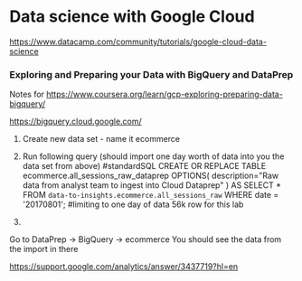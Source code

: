 
# Data science with Google Cloud

https://www.datacamp.com/community/tutorials/google-cloud-data-science


### Exploring and Preparing your Data with BigQuery and DataPrep

Notes for https://www.coursera.org/learn/gcp-exploring-preparing-data-bigquery/

https://bigquery.cloud.google.com/

1. Create new data set - name it ecommerce

2. Run following query (should import one day worth of data into you the data set from above)
#standardSQL
CREATE OR REPLACE TABLE ecommerce.all_sessions_raw_dataprep
OPTIONS(
  description="Raw data from analyst team to ingest into Cloud Dataprep"
) AS
SELECT * FROM `data-to-insights.ecommerce.all_sessions_raw` 
WHERE date = '20170801'; #limiting to one day of data 56k row for this lab

3. 
Go to DataPrep -> BigQuery -> ecommerce 
You should see the data from the import in there



https://support.google.com/analytics/answer/3437719?hl=en
